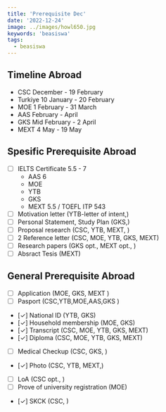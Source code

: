 ```yaml
---
title: 'Prerequisite Dec'
date: '2022-12-24'
image: ../images/howl650.jpg
keywords: 'beasiswa'
tags:
  - beasiswa
---
```


## Timeline Abroad

- CSC December - 19 February
- Turkiye 10 January - 20 February
- MOE 1 February - 31 March
- AAS February - April
- GKS Mid February - 2 April
- MEXT 4 May - 19 May

## Spesific Prerequisite Abroad

- [ ] IELTS Certificate 5.5 - 7
  - AAS 6
  - MOE
  - YTB
  - GKS
  - MEXT 5.5 / TOEFL ITP 543
- [ ] Motivation letter (YTB-letter of intent,)
- [ ] Personal Statement, Study Plan (GKS,)
- [ ] Proposal research (CSC, YTB, MEXT, )
- [ ] 2 Reference letter (CSC, MOE, YTB, GKS, MEXT)
- [ ] Research papers (GKS opt., MEXT opt., )
- [ ] Absract Tesis (MEXT)

## General Prerequisite Abroad

- [ ] Application (MOE, GKS, MEXT )
- [ ] Pasport (CSC,YTB,MOE,AAS,GKS )
- [✓] National ID (YTB, GKS)
- [✓] Household membership (MOE, GKS)
- [✓] Transcript (CSC, MOE, YTB, GKS, MEXT)
- [✓] Diploma (CSC, MOE, YTB, GKS, MEXT)
- [ ] Medical Checkup (CSC, GKS, )
- [✓] Photo (CSC, YTB, MEXT,)
- [ ] LoA (CSC opt., )
- [ ] Prove of university registration (MOE)
- [✓] SKCK (CSC, )
